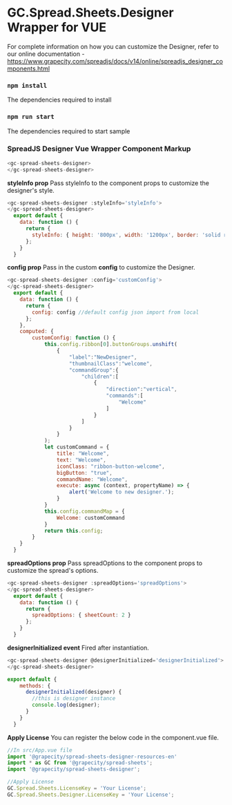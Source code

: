 # GC.Spread.Sheets.Designer Wrapper for VUE

For complete information on how you can customize the Designer, refer to our online documentation - https://www.grapecity.com/spreadjs/docs/v14/online/spreadjs_designer_components.html

### `npm install`
The dependencies required to install

### `npm run start`
The dependencies required to start sample

### SpreadJS Designer Vue Wrapper Component Markup
```js
<gc-spread-sheets-designer>
</gc-spread-sheets-designer>
```

**styleInfo prop** Pass styleInfo to the component props to customize the designer's style.
```js
<gc-spread-sheets-designer :styleInfo='styleInfo'>
</gc-spread-sheets-designer>
  export default {
    data: function () {
      return {
        styleInfo: { height: '800px', width: '1200px', border: 'solid red 1px' }
      };
    }
  }
```

**config prop** Pass in the custom **config** to customize the Designer.
```js
<gc-spread-sheets-designer :config='customConfig'>
</gc-spread-sheets-designer>
  export default {
    data: function () {
      return {
        config: config //default config json import from local
      };
    },
    computed: {
        customConfig: function () {
            this.config.ribbon[0].buttonGroups.unshift(
                {
                    "label":"NewDesigner",
                    "thumbnailClass":"welcome",
                    "commandGroup":{
                        "children":[
                            {
                                "direction":"vertical",
                                "commands":[
                                    "Welcome"
                                ]
                            }
                        ]
                    }
                }
            );
            let customCommand = {
                title: "Welcome",
                text: "Welcome",
                iconClass: "ribbon-button-welcome",
                bigButton: "true",
                commandName: "Welcome",
                execute: async (context, propertyName) => {
                    alert('Welcome to new designer.');
                }
            }
            this.config.commandMap = {
                Welcome: customCommand
            }
            return this.config;
        }
    }
  }
```
**spreadOptions prop** Pass spreadOptions to the component props to customize the spread's options.
```js
<gc-spread-sheets-designer :spreadOptions='spreadOptions'>
</gc-spread-sheets-designer>
  export default {
    data: function () {
      return {
        spreadOptions: { sheetCount: 2 }
      };
    }
  }
```
**designerInitialized event** Fired after instantiation.
```js
<gc-spread-sheets-designer @designerInitialized='designerInitialized'>
</gc-spread-sheets-designer>

export default {
    methods: {
      designerInitialized(designer) {
        //this is designer instance
        console.log(designer);
      }
    }
  }
```

**Apply License** You can register the below code in the component.vue file.
```js
//In src/App.vue file
import '@grapecity/spread-sheets-designer-resources-en'
import * as GC from '@grapecity/spread-sheets';
import '@grapecity/spread-sheets-designer';

//Apply License
GC.Spread.Sheets.LicenseKey = 'Your License';
GC.Spread.Sheets.Designer.LicenseKey = 'Your License';
```